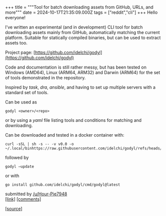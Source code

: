 +++
title = """Tool for batch downloading assets from GitHub, URLs, and more"""
date = 2024-10-17T21:35:09.000Z
tags = ["reddit","cli"]
+++
Hello everyone!

I've written an experimental (and in development) CLI tool for batch downloading assets mainly from GitHub, automatically matching the current platform. Suitable for statically compiled binaries, but can be used to extract assets too.

Project page: [https://github.com/idelchi/godyl](https://github.com/idelchi/godyl)

Code and documentation is still rather messy, but has been tested on Windows (AMD64), Linux (ARM64, ARM32) and Darwin (ARM64) for the set of tools demonstrated in the repository.

Inspired by _task_, _dra_, _ansible_, and having to set up multiple servers with a standard set of tools.

Can be used as

`godyl <owner>/<repo>`

or by using a _yaml_ file listing tools and conditions for matching and downloading.

Can be downloaded and tested in a docker container with:

    curl -sSL | sh -s -- -v v0.0 -o ~/.local/binhttps://raw.githubusercontent.com/idelchi/godyl/refs/heads/dev/scripts/install.sh 

followed by

`godyl —update`

or with

    go install github.com/idelchi/godyl/cmd/godyl@latest 

submitted by [/u/Hour-Pie7948](https://www.reddit.com/user/Hour-Pie7948)  
[\[link\]](https://www.reddit.com/r/commandline/comments/1g623ci/tool_for_batch_downloading_assets_from_github/) [\[comments\]](https://www.reddit.com/r/commandline/comments/1g623ci/tool_for_batch_downloading_assets_from_github/)

[[source]](https://www.reddit.com/r/commandline/comments/1g623ci/tool_for_batch_downloading_assets_from_github/)
